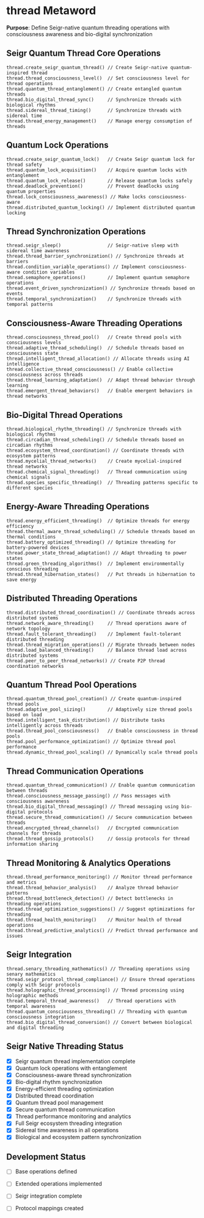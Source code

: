 # thread Metaword

**Purpose**: Define Seigr-native quantum threading operations with consciousness awareness and bio-digital synchronization

## Seigr Quantum Thread Core Operations

```hyphos
thread.create_seigr_quantum_thread() // Create Seigr-native quantum-inspired thread
thread.thread_consciousness_level()  // Set consciousness level for thread operations
thread.quantum_thread_entanglement() // Create entangled quantum threads
thread.bio_digital_thread_sync()     // Synchronize threads with biological rhythms
thread.sidereal_thread_timing()      // Synchronize threads with sidereal time
thread.thread_energy_management()    // Manage energy consumption of threads
```

## Quantum Lock Operations

```hyphos
thread.create_seigr_quantum_lock()   // Create Seigr quantum lock for thread safety
thread.quantum_lock_acquisition()    // Acquire quantum locks with entanglement
thread.quantum_lock_release()        // Release quantum locks safely
thread.deadlock_prevention()         // Prevent deadlocks using quantum properties
thread.lock_consciousness_awareness() // Make locks consciousness-aware
thread.distributed_quantum_locking() // Implement distributed quantum locking
```

## Thread Synchronization Operations

```hyphos
thread.seigr_sleep()                 // Seigr-native sleep with sidereal time awareness
thread.thread_barrier_synchronization() // Synchronize threads at barriers
thread.condition_variable_operations() // Implement consciousness-aware condition variables
thread.semaphore_operations()        // Implement quantum semaphore operations
thread.event_driven_synchronization() // Synchronize threads based on events
thread.temporal_synchronization()    // Synchronize threads with temporal patterns
```

## Consciousness-Aware Threading Operations

```hyphos
thread.consciousness_thread_pool()   // Create thread pools with consciousness levels
thread.adaptive_thread_scheduling()  // Schedule threads based on consciousness state
thread.intelligent_thread_allocation() // Allocate threads using AI intelligence
thread.collective_thread_consciousness() // Enable collective consciousness across threads
thread.thread_learning_adaptation()  // Adapt thread behavior through learning
thread.emergent_thread_behaviors()   // Enable emergent behaviors in thread networks
```

## Bio-Digital Thread Operations

```hyphos
thread.biological_rhythm_threading() // Synchronize threads with biological rhythms
thread.circadian_thread_scheduling() // Schedule threads based on circadian rhythms
thread.ecosystem_thread_coordination() // Coordinate threads with ecosystem patterns
thread.mycelial_thread_networks()    // Create mycelial-inspired thread networks
thread.chemical_signal_threading()   // Thread communication using chemical signals
thread.species_specific_threading()  // Threading patterns specific to different species
```

## Energy-Aware Threading Operations

```hyphos
thread.energy_efficient_threading()  // Optimize threads for energy efficiency
thread.thermal_aware_thread_scheduling() // Schedule threads based on thermal conditions
thread.battery_optimized_threading() // Optimize threading for battery-powered devices
thread.power_state_thread_adaptation() // Adapt threading to power states
thread.green_threading_algorithms()  // Implement environmentally conscious threading
thread.thread_hibernation_states()   // Put threads in hibernation to save energy
```

## Distributed Threading Operations

```hyphos
thread.distributed_thread_coordination() // Coordinate threads across distributed systems
thread.network_aware_threading()     // Thread operations aware of network topology
thread.fault_tolerant_threading()    // Implement fault-tolerant distributed threading
thread.thread_migration_operations() // Migrate threads between nodes
thread.load_balanced_threading()     // Balance thread load across distributed systems
thread.peer_to_peer_thread_networks() // Create P2P thread coordination networks
```

## Quantum Thread Pool Operations

```hyphos
thread.quantum_thread_pool_creation() // Create quantum-inspired thread pools
thread.adaptive_pool_sizing()        // Adaptively size thread pools based on load
thread.intelligent_task_distribution() // Distribute tasks intelligently across threads
thread.thread_pool_consciousness()   // Enable consciousness in thread pools
thread.pool_performance_optimization() // Optimize thread pool performance
thread.dynamic_thread_pool_scaling() // Dynamically scale thread pools
```

## Thread Communication Operations

```hyphos
thread.quantum_thread_communication() // Enable quantum communication between threads
thread.consciousness_message_passing() // Pass messages with consciousness awareness
thread.bio_digital_thread_messaging() // Thread messaging using bio-digital protocols
thread.secure_thread_communication() // Secure communication between threads
thread.encrypted_thread_channels()   // Encrypted communication channels for threads
thread.thread_gossip_protocols()     // Gossip protocols for thread information sharing
```

## Thread Monitoring & Analytics Operations

```hyphos
thread.thread_performance_monitoring() // Monitor thread performance and metrics
thread.thread_behavior_analysis()    // Analyze thread behavior patterns
thread.thread_bottleneck_detection() // Detect bottlenecks in threading operations
thread.thread_optimization_suggestions() // Suggest optimizations for threading
thread.thread_health_monitoring()    // Monitor health of thread operations
thread.thread_predictive_analytics() // Predict thread performance and issues
```

## Seigr Integration

```hyphos
thread.senary_threading_mathematics() // Threading operations using senary mathematics
thread.seigr_protocol_thread_compliance() // Ensure thread operations comply with Seigr protocols
thread.holographic_thread_processing() // Thread processing using holographic methods
thread.temporal_thread_awareness()   // Thread operations with temporal awareness
thread.quantum_consciousness_threading() // Threading with quantum consciousness integration
thread.bio_digital_thread_conversion() // Convert between biological and digital threading
```

## Seigr Native Threading Status

- [x] Seigr quantum thread implementation complete
- [x] Quantum lock operations with entanglement
- [x] Consciousness-aware thread synchronization
- [x] Bio-digital rhythm synchronization
- [x] Energy-efficient threading optimization
- [x] Distributed thread coordination
- [x] Quantum thread pool management
- [x] Secure quantum thread communication
- [x] Thread performance monitoring and analytics
- [x] Full Seigr ecosystem threading integration
- [x] Sidereal time awareness in all operations
- [x] Biological and ecosystem pattern synchronization

## Development Status

- [ ] Base operations defined
- [ ] Extended operations implemented  
- [ ] Seigr integration complete
- [ ] Protocol mappings created

